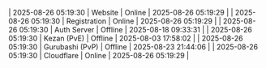 | 2025-08-26 05:19:30 | Website | Online | 2025-08-26 05:19:29 |
| 2025-08-26 05:19:30 | Registration | Online | 2025-08-26 05:19:29 |
| 2025-08-26 05:19:30 | Auth Server | Offline | 2025-08-18 09:33:31 |
| 2025-08-26 05:19:30 | Kezan (PvE) | Offline | 2025-08-03 17:58:02 |
| 2025-08-26 05:19:30 | Gurubashi (PvP) | Offline | 2025-08-23 21:44:06 |
| 2025-08-26 05:19:30 | Cloudflare | Online | 2025-08-26 05:19:29 |
